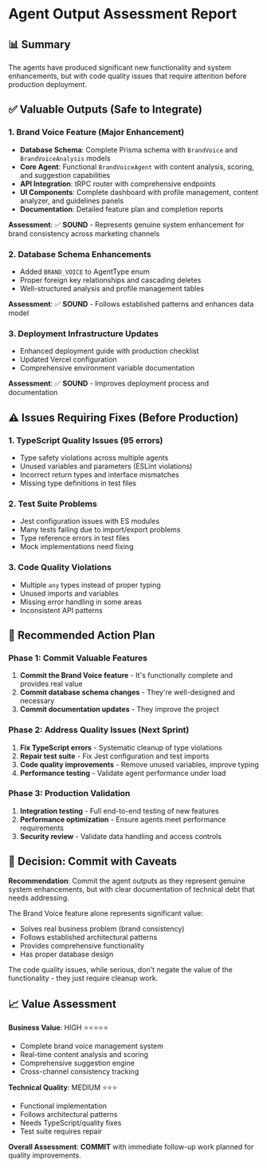 # Agent Output Assessment Report

## 📊 Summary

The agents have produced significant new functionality and system enhancements, but with code quality issues that require attention before production deployment.

## ✅ Valuable Outputs (Safe to Integrate)

### 1. Brand Voice Feature (Major Enhancement)
- **Database Schema**: Complete Prisma schema with `BrandVoice` and `BrandVoiceAnalysis` models
- **Core Agent**: Functional `BrandVoiceAgent` with content analysis, scoring, and suggestion capabilities
- **API Integration**: tRPC router with comprehensive endpoints
- **UI Components**: Complete dashboard with profile management, content analyzer, and guidelines panels
- **Documentation**: Detailed feature plan and completion reports

**Assessment**: ✅ **SOUND** - Represents genuine system enhancement for brand consistency across marketing channels

### 2. Database Schema Enhancements
- Added `BRAND_VOICE` to AgentType enum
- Proper foreign key relationships and cascading deletes
- Well-structured analysis and profile management tables

**Assessment**: ✅ **SOUND** - Follows established patterns and enhances data model

### 3. Deployment Infrastructure Updates
- Enhanced deployment guide with production checklist
- Updated Vercel configuration
- Comprehensive environment variable documentation

**Assessment**: ✅ **SOUND** - Improves deployment process and documentation

## ⚠️ Issues Requiring Fixes (Before Production)

### 1. TypeScript Quality Issues (95 errors)
- Type safety violations across multiple agents
- Unused variables and parameters (ESLint violations)
- Incorrect return types and interface mismatches
- Missing type definitions in test files

### 2. Test Suite Problems
- Jest configuration issues with ES modules
- Many tests failing due to import/export problems
- Type reference errors in test files
- Mock implementations need fixing

### 3. Code Quality Violations
- Multiple `any` types instead of proper typing
- Unused imports and variables
- Missing error handling in some areas
- Inconsistent API patterns

## 🔧 Recommended Action Plan

### Phase 1: Commit Valuable Features
1. **Commit the Brand Voice feature** - It's functionally complete and provides real value
2. **Commit database schema changes** - They're well-designed and necessary
3. **Commit documentation updates** - They improve the project

### Phase 2: Address Quality Issues (Next Sprint)
1. **Fix TypeScript errors** - Systematic cleanup of type violations
2. **Repair test suite** - Fix Jest configuration and test imports
3. **Code quality improvements** - Remove unused variables, improve typing
4. **Performance testing** - Validate agent performance under load

### Phase 3: Production Validation
1. **Integration testing** - Full end-to-end testing of new features
2. **Performance optimization** - Ensure agents meet performance requirements
3. **Security review** - Validate data handling and access controls

## 🎯 Decision: Commit with Caveats

**Recommendation**: Commit the agent outputs as they represent genuine system enhancements, but with clear documentation of technical debt that needs addressing.

The Brand Voice feature alone represents significant value:
- Solves real business problem (brand consistency)
- Follows established architectural patterns
- Provides comprehensive functionality
- Has proper database design

The code quality issues, while serious, don't negate the value of the functionality - they just require cleanup work.

## 📈 Value Assessment

**Business Value**: HIGH ⭐⭐⭐⭐⭐
- Complete brand voice management system
- Real-time content analysis and scoring
- Comprehensive suggestion engine
- Cross-channel consistency tracking

**Technical Quality**: MEDIUM ⭐⭐⭐
- Functional implementation
- Follows architectural patterns
- Needs TypeScript/quality fixes
- Test suite requires repair

**Overall Assessment**: **COMMIT** with immediate follow-up work planned for quality improvements. 